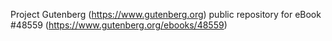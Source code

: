 Project Gutenberg (https://www.gutenberg.org) public repository for eBook #48559 (https://www.gutenberg.org/ebooks/48559)
